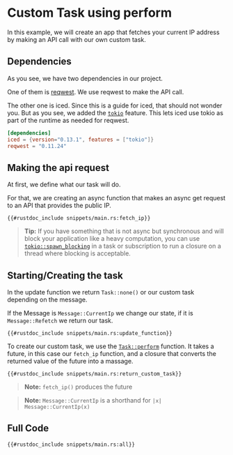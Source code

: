 # Custom Task using perform
In this example, we will create an app that fetches your current IP address by making an API call with our own custom task.

## Dependencies
As you see, we have two dependencies in our project. 

One of them is [reqwest](https://docs.rs/reqwest/latest/reqwest/index.html). We use reqwest to make the API call.

The other one is iced. 
Since this is a guide for iced, that should not wonder you. 
But as you see, we added the [`tokio`](https://docs.rs/crate/iced/latest/features#tokio) feature.
This lets iced use tokio as part of the runtime as needed for reqwest.

```toml
[dependencies]
iced = {version="0.13.1", features = ["tokio"]}
reqwest = "0.11.24"
```

## Making the api request
At first, we define what our task will do.

For that, we are creating an async function that makes an async get request to an API that provides the public IP.
```rust,ignore
{{#rustdoc_include snippets/main.rs:fetch_ip}}
```

> **Tip:** If you have something that is not async but synchronous and will block your application like a heavy computation,
> you can use [`tokio::spawn_blocking`](https://dtantsur.github.io/rust-openstack/tokio/task/fn.spawn_blocking.html) in a task or subscription to run a closure on a thread where blocking is acceptable.

## Starting/Creating the task
In the update function we return `Task::none()` or our custom task depending on the message.

If the Message is `Message::CurrentIp` we change our state, if it is `Message::Refetch` we return our task.
```rust,ignore
{{#rustdoc_include snippets/main.rs:update_function}}
```

To create our custom task, we use the [`Task::perform`](https://docs.rs/iced/latest/iced/task/struct.Task.html#method.perform) function.
It takes a future, in this case our `fetch_ip` function, and a closure that converts the returned value of the future into a massage.

```rust,ignore
{{#rustdoc_include snippets/main.rs:return_custom_task}}
```

> **Note:** `fetch_ip()` produces the future

> **Note:** `Message::CurrentIp` is a shorthand for `|x| Message::CurrentIp(x)`

## Full Code
```rust,ignore
{{#rustdoc_include snippets/main.rs:all}}
```